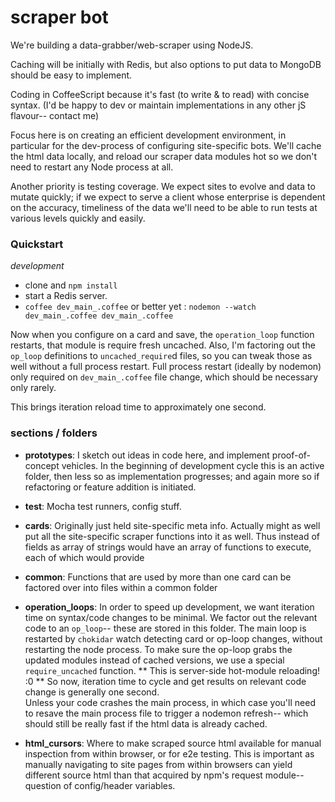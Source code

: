 # scraper bot

We're building a data-grabber/web-scraper using NodeJS.

Caching will be initially with Redis, but also options to put data to MongoDB should be easy to implement.

Coding in CoffeeScript because it's fast (to write & to read) with concise syntax.  (I'd be happy to dev or maintain implementations in any other jS flavour-- contact me)

Focus here is on creating an efficient development environment, in particular for the dev-process of configuring site-specific bots.  We'll cache the html data locally, and reload our scraper data modules hot so we don't need to restart any Node process at all.

Another priority is testing coverage.  We expect sites to evolve and data to mutate quickly; if we expect to serve a client whose enterprise is dependent on the accuracy, timeliness of the data we'll need to be able to run tests at various levels quickly and easily.  

### Quickstart
_development_
- clone and `npm install`
- start a Redis server.
- `coffee dev_main_.coffee` or better yet : `nodemon --watch dev_main_.coffee dev_main_.coffee`

Now when you configure on a card and save, the `operation_loop` function restarts, that module is require fresh uncached.
Also, I'm factoring out the `op_loop` definitions to `uncached_require`d files, so you can tweak those as well without a full process restart.  Full process restart (ideally by nodemon) only required on `dev_main_.coffee` file change, which should be necessary only rarely.

This brings iteration reload time to approximately one second.

### sections / folders

- **prototypes**: I sketch out ideas in code here, and implement proof-of-concept vehicles. In the beginning of development cycle this is an active folder, then less so as implementation progresses; and again more so if refactoring or feature addition is initiated.

- **test**: Mocha test runners, config stuff.

- **cards**: Originally just held site-specific meta info.  Actually might as well put all the site-specific scraper functions into it as well.  Thus instead of fields as array of strings would have an array of functions to execute, each of which would provide

- **common**: Functions that are used by more than one card can be factored over into files within a common folder

- **operation_loops**: In order to speed up development, we want iteration time on syntax/code changes to be minimal.  We factor out the relevant code to an `op_loop`-- these are stored in this folder. The main loop is restarted by `chokidar` watch detecting card or op-loop changes, without restarting the node process.  To make sure the op-loop grabs the updated modules instead of cached versions, we use a special `require_uncached` function. ** This is server-side hot-module reloading! :0 **  So now, iteration time to cycle and get results on relevant code change is generally one second.  
Unless your code crashes the main process, in which case you'll need to resave the main process file to trigger a nodemon refresh-- which should still be really fast if the html data is already cached.  

- **html_cursors**: Where to make scraped source html available for manual inspection from within browser, or for e2e testing.  This is important as manually navigating to site pages from within browsers can yield different source html than that acquired by npm's request module-- question of config/header variables.
